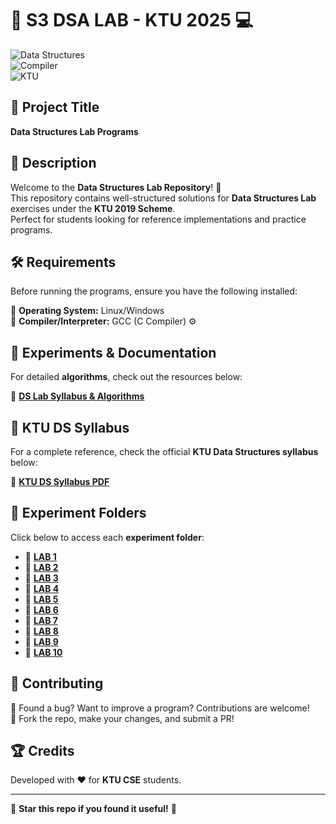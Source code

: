 # 🚀 S3 DSA LAB - KTU 2025 💻  

![Data Structures](https://img.shields.io/badge/Data%20Structures-Arrays%20%7C%20Linked%20Lists%20%7C%20Trees-blue)  
![Compiler](https://img.shields.io/badge/Compiler-GCC%20%7C%20C-green)  
![KTU](https://img.shields.io/badge/Scheme-KTU%202019-orange)  

## 📌 Project Title  
**Data Structures Lab Programs**  

## 📖 Description  
Welcome to the **Data Structures Lab Repository**! 🎯  
This repository contains well-structured solutions for **Data Structures Lab** exercises under the **KTU 2019 Scheme**.  
Perfect for students looking for reference implementations and practice programs.  

## 🛠️ Requirements  
Before running the programs, ensure you have the following installed:  

🔹 **Operating System:** Linux/Windows  
🔹 **Compiler/Interpreter:** GCC (C Compiler) ⚙️  

## 📜 Experiments & Documentation  
For detailed **algorithms**, check out the resources below:  

📂 [**DS Lab Syllabus & Algorithms**](https://drive.google.com/drive/folders/1s0s9yqOd-DlrTmuB_tXk9_Ts9hcce0hm?usp=sharing)  

## 📖 KTU DS Syllabus  
For a complete reference, check the official **KTU Data Structures syllabus** below:  

📄 **[KTU DS Syllabus PDF](https://drive.google.com/file/d/1MYGAhUXrEz4UmIfopge15-u9_SbBJ6T8/view)**  

## 📂 Experiment Folders  
Click below to access each **experiment folder**:  

- 🔹 **[LAB 1](https://github.com/iamkarthik2004/S3-DSA-LAB_SJCET_23-27/tree/main/1.%20DSA%20LAB%201)**
- 🔹 **[LAB 2](https://github.com/iamkarthik2004/S3-DSA-LAB_SJCET_23-27/tree/main/2.%20DSA%20LAB%202)**
- 🔹 **[LAB 3](https://github.com/iamkarthik2004/S3-DSA-LAB_SJCET_23-27/tree/main/3.%20DSA%20LAB%203)**
- 🔹 **[LAB 4](https://github.com/iamkarthik2004/S3-DSA-LAB_SJCET_23-27/tree/main/4.%20DSA%20LAB%204)**
- 🔹 **[LAB 5](https://github.com/iamkarthik2004/S3-DSA-LAB_SJCET_23-27/tree/main/5.%20DSA%20LAB%205)**
- 🔹 **[LAB 6](https://github.com/iamkarthik2004/S3-DSA-LAB_SJCET_23-27/tree/main/6.%20DSA%20LAB%206)**
- 🔹 **[LAB 7](https://github.com/iamkarthik2004/S3-DSA-LAB_SJCET_23-27/tree/main/7.%20DSA%20LAB%207)**
- 🔹 **[LAB 8](https://github.com/iamkarthik2004/S3-DSA-LAB_SJCET_23-27/tree/main/8.%20DSA%20LAB%208)**
- 🔹 **[LAB 9](https://github.com/iamkarthik2004/S3-DSA-LAB_SJCET_23-27/tree/main/9.%20DSA%20LAB%209)**
- 🔹 **[LAB 10](https://github.com/iamkarthik2004/S3-DSA-LAB_SJCET_23-27/tree/main/10.%20DSA%20LAB%2010)**


## 🤝 Contributing  
🔹 Found a bug? Want to improve a program? Contributions are welcome!  
🔹 Fork the repo, make your changes, and submit a PR!  

## 🏆 Credits  
Developed with ❤️ for **KTU CSE** students.  

---  

🌟 **Star this repo if you found it useful!** 🚀
